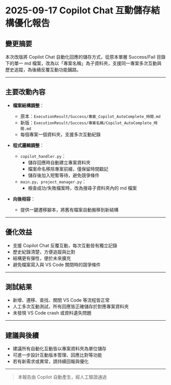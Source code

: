 # 2025-09-17 Copilot Chat 互動儲存結構優化報告

## 變更摘要

本次改版將 Copilot Chat 自動化回應的儲存方式，從原本單層 Success/Fail 目錄下的單一 md 檔案，改為以「專案名稱」為子資料夾，支援同一專案多次互動與歷史追蹤，為後續反覆互動功能鋪路。

---

## 主要改動內容

- **檔案結構調整**：
  - 原本：`ExecutionResult/Success/專案_Copilot_AutoComplete_時間.md`
  - 新版：`ExecutionResult/Success/專案名稱/Copilot_AutoComplete_時間.md`
  - 每個專案一個資料夾，支援多次互動紀錄

- **程式邏輯調整**：
  - `copilot_handler.py`：
    - 儲存回應時自動建立專案資料夾
    - 檔案命名移除專案前綴，僅保留時間戳記
    - 儲存後加入短暫等待，避免競爭條件
  - `main.py`、`project_manager.py`：
    - 檢查成功/失敗檔案時，改為搜尋子資料夾內的 md 檔案

- **向後相容**：
  - 提供一鍵遷移腳本，將舊有檔案自動搬移到新結構

---

## 優化效益

- 支援 Copilot Chat 反覆互動，每次互動皆有獨立記錄
- 歷史紀錄清楚，方便追蹤與比對
- 結構更有彈性，便於未來擴充
- 避免檔案寫入與 VS Code 關閉時的競爭條件

---

## 測試結果

- 新增、遷移、查找、關閉 VS Code 等流程皆正常
- 人工多次互動測試，所有回應皆正確儲存於對應專案資料夾
- 未發現 VS Code crash 或資料遺失問題

---

## 建議與後續

- 建議所有自動化互動皆以專案資料夾為單位儲存
- 可進一步設計互動版本管理、回應比對等功能
- 若有新需求或異常，請持續回報與優化

---

> 本報告由 Copilot 自動產生，經人工驗證通過
